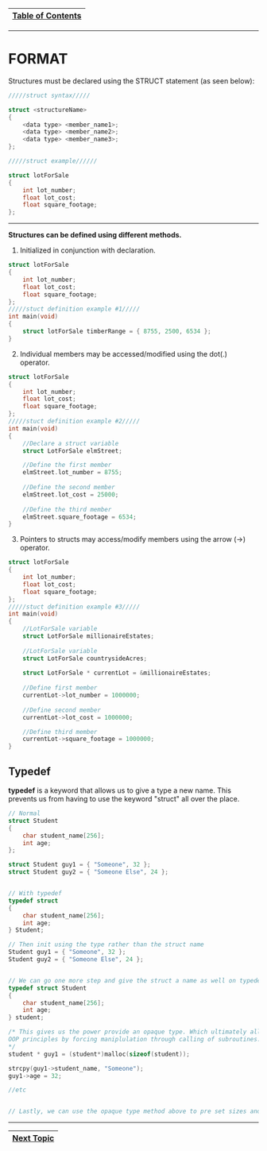 |[Table of Contents](/00-Table-of-Contents.md)|
|---|

---
# FORMAT

Structures must be declared using the STRUCT statement (as seen below):

```c
/////struct syntax/////

struct <structureName>
{
    <data type> <member_name1>;
    <data type> <member_name2>;
    <data type> <member_name3>;
};

/////struct example//////

struct lotForSale
{
    int lot_number;
    float lot_cost;
    float square_footage;
};
```
---

**Structures can be defined using different methods.**

1. Initialized in conjunction with declaration.
```c
struct lotForSale
{
    int lot_number;
    float lot_cost;
    float square_footage;
};
/////stuct definition example #1/////
int main(void)
{
    struct lotForSale timberRange = { 8755, 2500, 6534 };
}
```
2. Individual members may be accessed/modified using the dot(.) operator.
```c
struct lotForSale
{
    int lot_number;
    float lot_cost;
    float square_footage;
};
/////stuct definition example #2/////
int main(void)
{
    //Declare a struct variable
    struct LotForSale elmStreet;

    //Define the first member
    elmStreet.lot_number = 8755;
    
    //Define the second member
    elmStreet.lot_cost = 25000;
    
    //Define the third member
    elmStreet.square_footage = 6534;
}
```
3. Pointers to structs may access/modify members using the arrow (->) operator.
```c
struct lotForSale
{
    int lot_number;
    float lot_cost;
    float square_footage;
};
/////stuct definition example #3/////
int main(void)
{
    //LotForSale variable
    struct LotForSale millionaireEstates;
    
    //LotForSale variable
    struct LotForSale countrysideAcres;
    
    struct LotForSale * currentLot = &millionaireEstates;
    
    //Define first member
    currentLot->lot_number = 1000000;
    
    //Define second member
    currentLot->lot_cost = 1000000;

    //Define third member
    currentLot->square_footage = 1000000; 
}
```

## Typedef

**typedef** is a keyword that allows us to give a type a new name. This prevents us from having to use the keyword "struct" all over the place. 

```c
// Normal
struct Student
{
    char student_name[256];
    int age;
};

struct Student guy1 = { "Someone", 32 };
struct Student guy2 = { "Someone Else", 24 };


// With typedef 
typedef struct
{
    char student_name[256];
    int age;
} Student;

// Then init using the type rather than the struct name
Student guy1 = { "Someone", 32 };
Student guy2 = { "Someone Else", 24 };


// We can go one more step and give the struct a name as well on typedef
typedef struct Student
{
    char student_name[256];
    int age;
} student;

/* This gives us the power provide an opaque type. Which ultimately allows for data hiding and other 
OOP principles by forcing maniplulation through calling of subroutines. This will make more sense in C++. 
*/
student * guy1 = (student*)malloc(sizeof(student));

strcpy(guy1->student_name, "Someone");
guy1->age = 32;

//etc


// Lastly, we can use the opaque type method above to pre set sizes and act on the nodes individually. This will be displayed in the demonstration lab for linked lists

```

---

|[Next Topic](/14_Structs/03_arrays_of_structs.md)|
|---|
